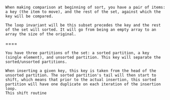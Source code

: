 	When making comparison at beginning of sort, you have a pair of items: a key (the item to move), and the rest of the set, against which the key will be compared.

	The loop invariant will be this subset precedes the key and the rest of the set will sorted. It will go from being an empty array to an array the size of the original. 

====

	You have three partitions of the set: a sorted partition, a key (single element), and unsorted partition. This key will separate the sorted/unsorted partitions.

	When inserting a given key, this key is taken from the head of the unsorted partition. The sorted partition's tail will then start to shift, which means that prior to the actual insertion, this sorted partition will have one duplicate on each iteration of the insertion loop.
	This shift routine 
